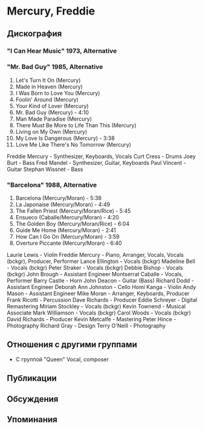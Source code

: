 # Mercury, Freddie



## Дискография

### "I Can Hear Music" 1973, Alternative



### "Mr. Bad Guy" 1985, Alternative

   1.   Let's Turn It On (Mercury) 
   2.   Made in Heaven (Mercury) 
   3.   I Was Born to Love You (Mercury) 
   4.   Foolin' Around (Mercury) 
   5.   Your Kind of Lover (Mercury) 
   6.   Mr. Bad Guy (Mercury) - 4:10 
   7.   Man Made Paradise (Mercury) 
   8.   There Must Be More to Life Than This (Mercury) 
   9.   Living on My Own (Mercury) 
   10.   My Love Is Dangerous (Mercury) - 3:38 
   11.   Love Me Like There's No Tomorrow (Mercury) 


Freddie Mercury  -  Synthesizer, Keyboards, Vocals 
Curt Cress  -  Drums 
Joey Burt  -  Bass 
Fred Mandel  -  Synthesizer, Guitar, Keyboards 
Paul Vincent  -  Guitar 
Stephan Wissnet  -  Bass 



### "Barcelona" 1988, Alternative

   1.  Barcelona (Mercury/Moran) - 5:38 
   2.   La Japonaise (Mercury/Moran) - 4:49 
   3.   The Fallen Priest (Mercury/Moran/Rice) - 5:45 
   4.   Ensueсo (Caballe/Mercury/Moran) - 4:20 
   5.   The Golden Boy (Mercury/Moran/Rice) - 6:04 
   6.   Guide Me Home (Mercury/Moran) - 2:41 
   7.   How Can I Go On (Mercury/Moran) - 3:59 
   8.   Overture Piccante (Mercury/Moran) - 6:40 

Laurie Lewis  -  Violin 
Freddie Mercury  -  Piano, Arranger, Vocals, Vocals (bckgr), Producer, Performer 
Lance Ellington  -  Vocals (bckgr) 
Madeline Bell  -  Vocals (bckgr) 
Peter Straker  -  Vocals (bckgr) 
Debbie Bishop  -  Vocals (bckgr) 
John Brough  -  Assistant Engineer 
Montserrat Caballe  -  Vocals, Performer 
Barry Castle  -  Horn 
John Deacon  -  Guitar (Bass) 
Richard Dodd  -  Assistant Engineer 
Deborah Ann Johnston  -  Cello 
Homi Kanga  -  Violin 
Andy Mason  -  Assistant Engineer 
Mike Moran  -  Arranger, Keyboards, Producer 
Frank Ricotti  -  Percussion 
Dave Richards  -  Producer 
Eddie Schreyer  -  Digital Remastering 
Miriam Stockley  -  Vocals (bckgr) 
Kevin Townend  -  Musical Associate 
Mark Williamson  -  Vocals (bckgr) 
Carol Woods  -  Vocals (bckgr) 
David Richards  -  Producer 
Kevin Metcalfe  -  Mastering 
Peter Hince  -  Photography 
Richard Gray  -  Design 
Terry O'Neill  -  Photography 




## Отношения с другими группами

* C группой "Queen" Vocal, composer

## Публикации


## Обсуждения


## Упоминания

